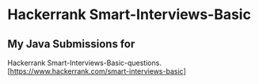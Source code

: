 # Hackerrank Smart-Interviews-Basic
## My Java Submissions for 
Hackerrank Smart-Interviews-Basic-questions. [https://www.hackerrank.com/smart-interviews-basic]
